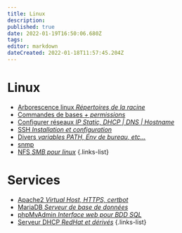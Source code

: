 ```yaml
---
title: Linux
description: 
published: true
date: 2022-01-19T16:50:06.680Z
tags: 
editor: markdown
dateCreated: 2022-01-18T11:57:45.204Z
---
```


# Linux

- [Arborescence linux *Répertoires de la racine*](/Linux/Arborescence-linux)
- [Commandes de bases *+ permissions*](/Linux/Commandes)
- [Configurer réseaux *IP Static, DHCP | DNS | Hostname*](/Linux/Configurer-Réseaux)
- [SSH *Installation et configuration*](/Linux/SSH)
- [Divers *variables PATH, Env de bureau, etc...*](/Linux/Divers)
- [snmp](/Linux/snmp)
- [NFS *SMB pour linux*](/Linux/NFS)
{.links-list}

# Services
- [Apache2 *Virtual Host, HTTPS, certbot*](/Linux/Apache2)
- [MariaDB *Serveur de base de données*](/Linux/MariaDB)
- [phpMyAdmin *Interface web pour BDD SQL*](/Linux/phpMyAdmin)
- [Serveur DHCP *RedHat et dérivés*](/Linux/Serveur_DHCP)
{.links-list}
